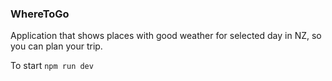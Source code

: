 ### WhereToGo
Application that shows places with good weather for selected day in NZ, so you can plan your trip.

To start
```npm run dev```
